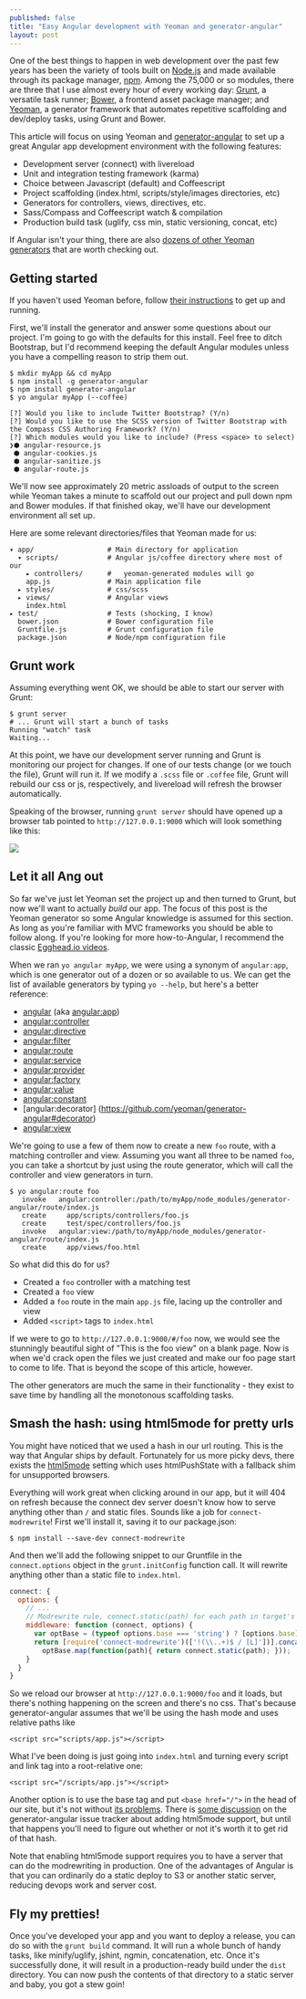 ```yaml
---
published: false
title: "Easy Angular development with Yeoman and generator-angular"
layout: post
---
```


One of the best things to happen in web development over the past few years has been the variety of tools built on [Node.js][1001] and made available through its package manager, [npm][1000]. Among the 75,000 or so modules, there are three that I use almost every hour of every working day: [Grunt][0], a versatile task runner; [Bower][1], a frontend asset package manager; and [Yeoman][2], a generator framework that automates repetitive scaffolding and dev/deploy tasks, using Grunt and Bower.

This article will focus on using Yeoman and [generator-angular][3] to set up a great Angular app development environment with the following features: 

- Development server (connect) with livereload
- Unit and integration testing framework (karma)
- Choice between Javascript (default) and Coffeescript
- Project scaffolding (index.html, scripts/style/images directories, etc)
- Generators for controllers, views, directives, etc.
- Sass/Compass and Coffeescript watch & compilation
- Production build task (uglify, css min, static versioning, concat, etc)

If Angular isn't your thing, there are also [dozens of other Yeoman generators][5] that are worth checking out.

## Getting started

If you haven't used Yeoman before, follow [their instructions][4] to get up and running.

First, we'll install the generator and answer some questions about our project. I'm going to go with the defaults for this install. Feel free to ditch Bootstrap, but I'd recommend keeping the default Angular modules unless you have a compelling reason to strip them out.

```shell
$ mkdir myApp && cd myApp
$ npm install -g generator-angular
$ npm install generator-angular
$ yo angular myApp (--coffee)

[?] Would you like to include Twitter Bootstrap? (Y/n)
[?] Would you like to use the SCSS version of Twitter Bootstrap with the Compass CSS Authoring Framework? (Y/n)
[?] Which modules would you like to include? (Press <space> to select)
❯⬢ angular-resource.js
 ⬢ angular-cookies.js
 ⬢ angular-sanitize.js
 ⬢ angular-route.js
```

We'll now see approximately 20 metric assloads of output to the screen while Yeoman takes a minute to scaffold out our project and pull down npm and Bower modules. If that finished okay, we'll have our development environment all set up.

Here are some relevant directories/files that Yeoman made for us:

```
▾ app/					# Main directory for application
  ▾ scripts/            # Angular js/coffee directory where most of our
    ▸ controllers/ 		#   yeoman-generated modules will go 
    app.js              # Main application file
  ▸ styles/           	# css/scss
  ▸ views/				# Angular views
    index.html        
▸ test/					# Tests (shocking, I know)
  bower.json			# Bower configuration file
  Gruntfile.js			# Grunt configuration file
  package.json			# Node/npm configuration file
```

## Grunt work

Assuming everything went OK, we should be able to start our server with Grunt:

    $ grunt server
    # ... Grunt will start a bunch of tasks 
    Running "watch" task
    Waiting...

At this point, we have our development server running and Grunt is monitoring our project for changes. If one of our tests change (or we touch the file), Grunt will run it. If we modify a `.scss` file or `.coffee` file, Grunt will rebuild our css or js, respectively, and livereload will refresh the browser automatically.

Speaking of the browser, running `grunt server` should have opened up a browser tab pointed to `http://127.0.0.1:9000` which will look something like this:

![](/media/ng-generator-1.png)

## Let it all Ang out

So far we've just let Yeoman set the project up and then turned to Grunt, but now we'll want to actually *build* our app. The focus of this post is the Yeoman generator so some Angular knowledge is assumed for this section. As long as you're familiar with MVC frameworks you should be able to follow along. If you're looking for more how-to-Angular, I recommend the classic [Egghead.io videos][6].

When we ran `yo angular myApp`, we were using a synonym of `angular:app`, which is one generator out of a dozen or so available to us. We can get the list of available generators by typing `yo --help`, but here's a better reference:

- [angular](https://github.com/yeoman/generator-angular#app) (aka [angular:app](https://github.com/yeoman/generator-angular#app))
- [angular:controller](https://github.com/yeoman/generator-angular#controller)
- [angular:directive](https://github.com/yeoman/generator-angular#directive)
- [angular:filter](https://github.com/yeoman/generator-angular#filter)
- [angular:route](https://github.com/yeoman/generator-angular#route)
- [angular:service](https://github.com/yeoman/generator-angular#service)
- [angular:provider](https://github.com/yeoman/generator-angular#service)
- [angular:factory](https://github.com/yeoman/generator-angular#service)
- [angular:value](https://github.com/yeoman/generator-angular#service)
- [angular:constant](https://github.com/yeoman/generator-angular#service)
- [angular:decorator] (https://github.com/yeoman/generator-angular#decorator)
- [angular:view](https://github.com/yeoman/generator-angular#view)

We're going to use a few of them now to create a new `foo` route, with a matching controller and view. Assuming you want all three to be named `foo`, you can take a shortcut by just using the route generator, which will call the controller and view  generators in turn.

```shell
$ yo angular:route foo
   invoke   angular:controller:/path/to/myApp/node_modules/generator-angular/route/index.js
   create     app/scripts/controllers/foo.js
   create     test/spec/controllers/foo.js
   invoke   angular:view:/path/to/myApp/node_modules/generator-angular/route/index.js
   create     app/views/foo.html
```
So what did this do for us?

- Created a `foo` controller with a matching test
- Created a `foo` view
- Added a `foo` route in the main `app.js` file, lacing up the controller and view
- Added `<script>` tags to `index.html`

If we were to go to `http://127.0.0.1:9000/#/foo` now, we would see the stunningly beautiful sight of "This is the foo view" on a blank page. Now is when we'd crack open the files we just created and make our foo page start to come to life. That is beyond the scope of this article, however.

The other generators are much the same in their functionality - they exist to save  time by handling all the monotonous scaffolding tasks.

## Smash the hash: using html5mode for pretty urls

You might have noticed that we used a hash in our url routing. This is the way that Angular ships by default. Fortunately for us more picky devs, there exists the [html5mode][7] setting which uses htmlPushState with a fallback shim for unsupported browsers.

Everything will work great when clicking around in our app, but it will 404 on refresh because the connect dev server doesn't know how to serve anything other than `/` and static files. Sounds like a job for `connect-modrewrite`! First we'll install it, saving it to our package.json:

    $ npm install --save-dev connect-modrewrite

And then we'll add the following snippet to our Gruntfile in the `connect.options` object in the `grunt.initConfig` function call. It will rewrite anything other than a static file to `index.html`.

```js
connect: {
  options: {
    // ...
    // Modrewrite rule, connect.static(path) for each path in target's base
    middleware: function (connect, options) {
      var optBase = (typeof options.base === 'string') ? [options.base] : options.base;
      return [require('connect-modrewrite')(['!(\\..+)$ / [L]'])].concat(
        optBase.map(function(path){ return connect.static(path); }));
    }
  }
}
``` 

So we reload our browser at `http://127.0.0.1:9000/foo` and it loads, but there's nothing happening on the screen and there's no css. That's because generator-angular assumes that we'll be using the hash mode and uses relative paths like

    <script src="scripts/app.js"></script>
    
What I've been doing is just going into `index.html` and turning every script and link tag into a root-relative one:

    <script src="/scripts/app.js"></script>

Another option is to use the base tag and put `<base href="/">` in the head of our site, but it's not without [its problems][8]. There is [some discussion][9] on the generator-angular issue tracker about adding html5mode support, but until that happens you'll need to figure out whether or not it's worth it to get rid of that hash.

Note that enabling html5mode support requires you to have a server that can do the modrewriting in production. One of the advantages of Angular is that you can ordinarily do a static deploy to S3 or another static server, reducing devops work and server cost.

## Fly my pretties!

Once you've developed your app and you want to deploy a release, you can do so with the `grunt build` command. It will run a whole bunch of handy tasks, like minify/uglify, jshint, ngmin, concatenation, etc. Once it's successfully done, it will result in a production-ready build under the `dist` directory. You can now push the contents of that directory to a static server and baby, you got a stew goin!



[1000]: https://npmjs.org/
[1001]: http://nodejs.org/
[0]: http://gruntjs.com/
[1]: http://bower.io/
[2]: http://yeoman.io/
[3]: https://github.com/yeoman/generator-angular
[4]: http://yeoman.io/gettingstarted.html
[5]: http://yeoman.io/community-generators.html
[6]: http://egghead.io/lessons
[7]: http://docs.angularjs.org/guide/dev_guide.services.$location#general-overview-of-the-api_$location-service-configuration
[8]: http://stackoverflow.com/questions/1889076/is-it-recommended-to-use-the-base-html-tag
[9]: https://github.com/yeoman/generator-angular/issues/433